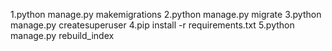 1.python manage.py makemigrations
2.python manage.py migrate
3.python manage.py createsuperuser
4.pip install -r requirements.txt
5.python manage.py rebuild_index